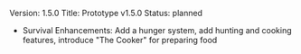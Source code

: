Version: 1.5.0
Title: Prototype v1.5.0
Status: planned

- Survival Enhancements: Add a hunger system, add hunting and cooking features, introduce "The Cooker" for preparing food
